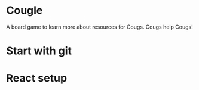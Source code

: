 # Cougle
A board game to learn more about resources for Cougs. Cougs help Cougs!

# Start with git 

# React setup 



